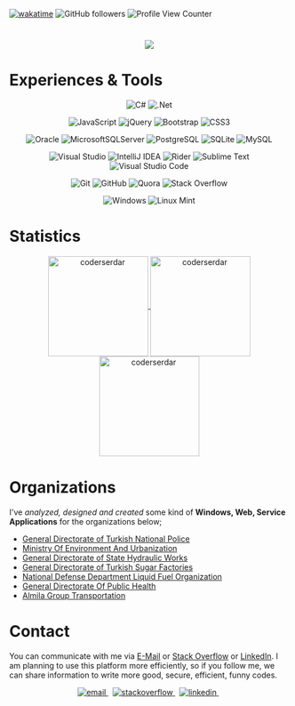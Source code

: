 [![wakatime](https://wakatime.com/badge/user/5e5e2302-4feb-4aa0-be3d-f976ea06173d.svg)](https://wakatime.com/@5e5e2302-4feb-4aa0-be3d-f976ea06173d) ![GitHub followers](https://img.shields.io/github/followers/coderserdar?style=social) ![Profile View Counter](https://komarev.com/ghpvc/?username=coderserdar)
<!-- <a href="https://stackoverflow.com/users/17190208/serdar-gul" target="_blank">
<img alt="StackOverflow"
src="https://stackoverflow-badge.vercel.app/?userID=17190208" />
</a> -->

<h1 align="center">
  <a href="https://git.io/typing-svg">
    <img src="https://readme-typing-svg.herokuapp.com/?lines=Hi+everybody,+👋👋;I+am+Serdar&center=true&size=25">
  </a>
</h1>

# Experiences & Tools

<div align="center">

![C#](https://img.shields.io/badge/c%23-%23239120.svg?style=social&logo=c-sharp&logoColor=red&logoWidth=20) ![.Net](https://img.shields.io/badge/.NET-5C2D91?style=social&logo=.net&logoColor=red&logoWidth=20) 

![JavaScript](https://img.shields.io/badge/javascript-%23323330.svg?style=social&logo=javascript&logoColor=red&logoWidth=20) ![jQuery](https://img.shields.io/badge/jquery-%230769AD.svg?style=social&logo=jquery&logoColor=red&logoWidth=20) ![Bootstrap](https://img.shields.io/badge/bootstrap-%23563D7C.svg?style=social&logo=bootstrap&logoColor=red&logoWidth=20) ![CSS3](https://img.shields.io/badge/css3-%231572B6.svg?style=social&logo=css3&logoColor=red&logoWidth=20) 

![Oracle](https://img.shields.io/badge/Oracle-F80000?style=social&logo=oracle&logoColor=red&logoWidth=20) 
![MicrosoftSQLServer](https://img.shields.io/badge/Microsoft%20SQL%20Server-CC2927?style=social&logo=microsoft%20sql%20server&logoColor=red&logoWidth=20) ![PostgreSQL](https://img.shields.io/badge/postgresql-%23316192.svg?style=social&logo=postgresql&logoColor=red&logoWidth=20) ![SQLite](https://img.shields.io/badge/sqlite-%2307405e.svg?style=social&logo=sqlite&logoColor=red&logoWidth=20) ![MySQL](https://img.shields.io/badge/mysql-%2300f.svg?style=social&logo=mysql&logoColor=red&logoWidth=20)

![Visual Studio](https://img.shields.io/badge/Visual%20Studio-5C2D91.svg?style=social&logo=visual-studio&logoColor=red&logoWidth=20) ![IntelliJ IDEA](https://img.shields.io/badge/IntelliJIDEA-000000.svg?style=social&logo=intellij-idea&logoColor=red&logoWidth=20) ![Rider](https://img.shields.io/badge/Rider-000000.svg?style=social&logo=Rider&logoColor=red&logoWidth=20&color=black&labelColor=crimson) ![Sublime Text](https://img.shields.io/badge/sublime_text-%23575757.svg?style=social&logo=sublime-text&logoColor=red&logoWidth=20) ![Visual Studio Code](https://img.shields.io/badge/Visual%20Studio%20Code-0078d7.svg?style=social&logo=visual-studio-code&logoColor=red&logoWidth=20)

![Git](https://img.shields.io/badge/git-%23F05033.svg?style=social&logo=git&logoColor=red&logoWidth=20) ![GitHub](https://img.shields.io/badge/github-%23121011.svg?style=social&logo=github&logoColor=red&logoWidth=20) ![Quora](https://img.shields.io/badge/Quora-%23B92B27.svg?style=social&logo=Quora&logoColor=red&logoWidth=20) ![Stack Overflow](https://img.shields.io/badge/-Stackoverflow-FE7A16?style=social&logo=stack-overflow&logoColor=red&logoWidth=20)

![Windows](https://img.shields.io/badge/Windows-0078D6?style=social&logo=windows&logoColor=red&logoWidth=20) ![Linux Mint](https://img.shields.io/badge/Linux%20Mint-87CF3E?style=social&logo=Linux%20Mint&logoColor=red&logoWidth=20)

</div>

# Statistics

<p align="center">
	<a href="https://github.com/coderserdar">
		  <img height="180em" align="center" src="https://github-readme-stats.vercel.app/api?username=coderserdar&show_icons=true&locale=en&theme=dark&include_all_commits=true&count_private=true" alt="coderserdar"/>
		  <img height="180em" align="center" src="https://github-readme-stats.vercel.app/api/top-langs?username=coderserdar&show_icons=true&locale=en&layout=compact&langs_count=8&theme=dark" alt="coderserdar"/>
		  <img height="180em" align="center" src="https://github-readme-streak-stats.herokuapp.com/?user=coderserdar&theme=dark" alt="coderserdar" />
	</a>
</p>

# Organizations

I've *analyzed, designed and created* some kind of **Windows, Web, Service Applications** for the organizations below;

- [General Directorate of Turkish National Police](https://www.egm.gov.tr/)
- [Ministry Of Environment And Urbanization](https://csb.gov.tr/)
- [General Directorate of State Hydraulic Works](https://www.dsi.gov.tr/)
- [General Directorate of Turkish Sugar Factories](https://www.turkseker.gov.tr/)
- [National Defense Department Liquid Fuel Organization](https://www.ant.gov.tr/)
- [General Directorate Of Public Health](https://hsgm.saglik.gov.tr/tr/)
- [Almila Group Transportation](https://www.almilagrup.com.tr/)
   
# Contact

You can communicate with me via 
[E-Mail](mailto:serdargul@outlook.com) or [Stack Overflow](https://stackoverflow.com/users/17190208/serdar-gul) or [LinkedIn](https://www.linkedin.com/in/serdar-g%C3%BCl-ba5352126/). I am planning to use this platform more efficiently, so if you follow me, we can share information to write more good, secure, efficient, funny codes.

<p align="center">

<a href="mailto:serdargul@outlook.com" target="_blank">
<img src=https://img.shields.io/badge/Microsoft_Outlook-0078D4?style=for-the-badge&logo=microsoft-outlook&logoColor=white alt=email style="margin-bottom: 5px;" />
</a> &nbsp;
  
<a href="https://stackoverflow.com/users/17190208/serdar-gul" target="_blank">
<img src=https://img.shields.io/badge/-Stackoverflow-FE7A16?style=for-the-badge&logo=stack-overflow&logoColor=white alt=stackoverflow style="margin-bottom: 5px;" />
</a> &nbsp;

<a href="https://www.linkedin.com/in/serdar-g%C3%BCl-ba5352126/" target="_blank">
<img src=https://img.shields.io/badge/linkedin-%230077B5.svg?style=for-the-badge&logo=linkedin&logoColor=white alt=linkedin style="margin-bottom: 5px;" />
</a> &nbsp;

</p>
